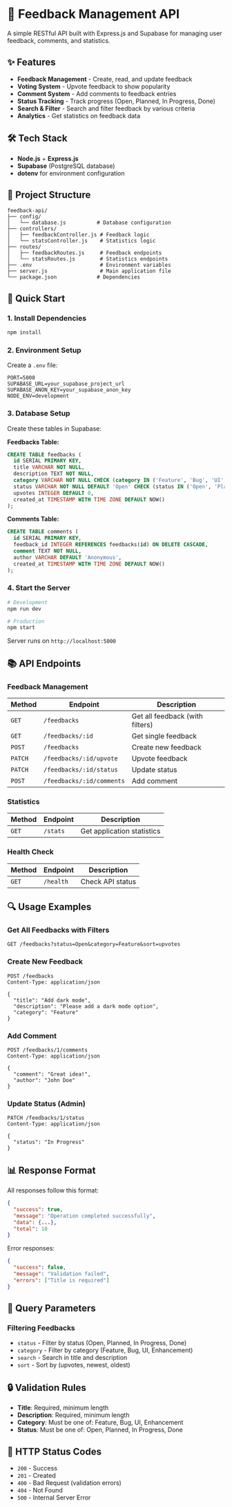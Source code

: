 # 🚀 Feedback Management API

A simple RESTful API built with Express.js and Supabase for managing user feedback, comments, and statistics.

## ✨ Features

- **Feedback Management** - Create, read, and update feedback
- **Voting System** - Upvote feedback to show popularity  
- **Comment System** - Add comments to feedback entries
- **Status Tracking** - Track progress (Open, Planned, In Progress, Done)
- **Search & Filter** - Search and filter feedback by various criteria
- **Analytics** - Get statistics on feedback data

## 🛠️ Tech Stack

- **Node.js** + **Express.js**
- **Supabase** (PostgreSQL database)
- **dotenv** for environment configuration

## 📁 Project Structure

```
feedback-api/
├── config/
│   └── database.js          # Database configuration
├── controllers/
│   ├── feedbackController.js # Feedback logic
│   └── statsController.js    # Statistics logic
├── routes/
│   ├── feedbackRoutes.js     # Feedback endpoints
│   └── statsRoutes.js        # Statistics endpoints
├── .env                      # Environment variables
├── server.js                 # Main application file
└── package.json             # Dependencies
```

## 🚀 Quick Start

### 1. Install Dependencies
```bash
npm install
```

### 2. Environment Setup
Create a `.env` file:
```env
PORT=5000
SUPABASE_URL=your_supabase_project_url
SUPABASE_ANON_KEY=your_supabase_anon_key
NODE_ENV=development
```

### 3. Database Setup
Create these tables in Supabase:

**Feedbacks Table:**
```sql
CREATE TABLE feedbacks (
  id SERIAL PRIMARY KEY,
  title VARCHAR NOT NULL,
  description TEXT NOT NULL,
  category VARCHAR NOT NULL CHECK (category IN ('Feature', 'Bug', 'UI', 'Enhancement')),
  status VARCHAR NOT NULL DEFAULT 'Open' CHECK (status IN ('Open', 'Planned', 'In Progress', 'Done')),
  upvotes INTEGER DEFAULT 0,
  created_at TIMESTAMP WITH TIME ZONE DEFAULT NOW()
);
```

**Comments Table:**
```sql
CREATE TABLE comments (
  id SERIAL PRIMARY KEY,
  feedback_id INTEGER REFERENCES feedbacks(id) ON DELETE CASCADE,
  comment TEXT NOT NULL,
  author VARCHAR DEFAULT 'Anonymous',
  created_at TIMESTAMP WITH TIME ZONE DEFAULT NOW()
);
```

### 4. Start the Server
```bash
# Development
npm run dev

# Production
npm start
```

Server runs on `http://localhost:5000`

## 📚 API Endpoints

### Feedback Management

| Method | Endpoint | Description |
|--------|----------|-------------|
| `GET` | `/feedbacks` | Get all feedback (with filters) |
| `GET` | `/feedbacks/:id` | Get single feedback |
| `POST` | `/feedbacks` | Create new feedback |
| `PATCH` | `/feedbacks/:id/upvote` | Upvote feedback |
| `PATCH` | `/feedbacks/:id/status` | Update status |
| `POST` | `/feedbacks/:id/comments` | Add comment |

### Statistics
| Method | Endpoint | Description |
|--------|----------|-------------|
| `GET` | `/stats` | Get application statistics |

### Health Check
| Method | Endpoint | Description |
|--------|----------|-------------|
| `GET` | `/health` | Check API status |

## 🔍 Usage Examples

### Get All Feedbacks with Filters
```http
GET /feedbacks?status=Open&category=Feature&sort=upvotes
```

### Create New Feedback
```http
POST /feedbacks
Content-Type: application/json

{
  "title": "Add dark mode",
  "description": "Please add a dark mode option",
  "category": "Feature"
}
```

### Add Comment
```http
POST /feedbacks/1/comments
Content-Type: application/json

{
  "comment": "Great idea!",
  "author": "John Doe"
}
```

### Update Status (Admin)
```http
PATCH /feedbacks/1/status
Content-Type: application/json

{
  "status": "In Progress"
}
```

## 📊 Response Format

All responses follow this format:
```json
{
  "success": true,
  "message": "Operation completed successfully", 
  "data": {...},
  "total": 10
}
```

Error responses:
```json
{
  "success": false,
  "message": "Validation failed",
  "errors": ["Title is required"]
}
```

## 🎯 Query Parameters

### Filtering Feedbacks
- `status` - Filter by status (Open, Planned, In Progress, Done)
- `category` - Filter by category (Feature, Bug, UI, Enhancement)  
- `search` - Search in title and description
- `sort` - Sort by (upvotes, newest, oldest)

## 🔒 Validation Rules

- **Title**: Required, minimum length
- **Description**: Required, minimum length
- **Category**: Must be one of: Feature, Bug, UI, Enhancement
- **Status**: Must be one of: Open, Planned, In Progress, Done

## 🚨 HTTP Status Codes

- `200` - Success
- `201` - Created
- `400` - Bad Request (validation errors)
- `404` - Not Found
- `500` - Internal Server Error


